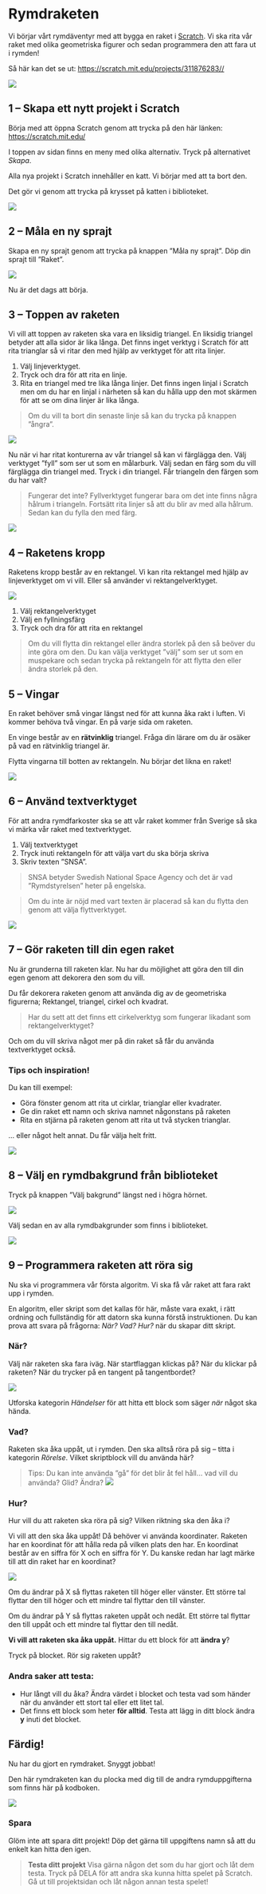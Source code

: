 # Rymdraketen

Vi börjar vårt rymdäventyr med att bygga en raket i [Scratch](http://scratch.mit.edu). Vi ska rita vår raket med olika geometriska figurer och sedan programmera den att fara ut i rymden!

Så här kan det se ut: <a href="https://scratch.mit.edu/projects/311876283/" target="_blank">https://scratch.mit.edu/projects/311876283//</a>

![](./0_0.png)

## 1 – Skapa ett nytt projekt i Scratch

Börja med att öppna Scratch genom att trycka på den här länken: https://scratch.mit.edu/

I toppen av sidan finns en meny med olika alternativ. Tryck på alternativet *Skapa*.

Alla nya projekt i Scratch innehåller en katt. Vi börjar med att ta bort den. 

Det gör vi genom att trycka på krysset på katten i biblioteket.

![](./1_0.png)

## 2 – Måla en ny sprajt

Skapa en ny sprajt genom att trycka på knappen ”Måla ny sprajt”. Döp din sprajt till ”Raket”.

![](./2_0.png)

Nu är det dags att börja. 

## 3 – Toppen av raketen

Vi vill att toppen av raketen ska vara en liksidig triangel. En liksidig triangel betyder att alla sidor är lika långa. Det finns inget verktyg i Scratch för att rita trianglar så vi ritar den med hjälp av verktyget för att rita linjer.

1. Välj linjeverktyget.
2. Tryck och dra för att rita en linje.
3. Rita en triangel med tre lika långa linjer. Det finns ingen linjal i Scratch men om du har en linjal i närheten så kan du hålla upp den mot skärmen för att se om dina linjer är lika långa.

> Om du vill ta bort din senaste linje så kan du trycka på knappen ”ångra”.

![](./3_0.jpeg)

Nu när vi har ritat konturerna av vår triangel så kan vi färglägga den. Välj verktyget ”fyll” som ser ut som en målarburk. Välj sedan en färg som du vill färglägga din triangel med. Tryck i din triangel. Får triangeln den färgen som du har valt?

> Fungerar det inte? Fyllverktyget fungerar bara om det inte finns några hålrum i triangeln. Fortsätt rita linjer så att du blir av med alla hålrum. Sedan kan du fylla den med färg.

![](./3_1.png)

## 4 – Raketens kropp

Raketens kropp består av en rektangel. Vi kan rita rektangel med hjälp av linjeverktyget om vi vill. Eller så använder vi rektangelverktyget.

![](./4_0.png)

1. Välj rektangelverktyget
2. Välj en fyllningsfärg
3. Tryck och dra för att rita en rektangel

> Om du vill flytta din rektangel eller ändra storlek på den så beöver du inte göra om den. Du kan välja verktyget ”välj” som ser ut som en muspekare och sedan trycka på rektangeln för att flytta den eller ändra storlek på den.

## 5 – Vingar

En raket behöver små vingar längst ned för att kunna åka rakt i luften. Vi kommer behöva två vingar. En på varje sida om raketen. 

En vinge består av en **rätvinklig** triangel. Fråga din lärare om du är osäker på vad en rätvinklig triangel är.

Flytta vingarna till botten av rektangeln. Nu börjar det likna en raket!

![](./5_1.png)

## 6 – Använd textverktyget

För att andra rymdfarkoster ska se att vår raket kommer från Sverige så ska vi märka vår raket med textverktyget. 

1. Välj textverktyget
2. Tryck inuti rektangeln för att välja vart du ska börja skriva
3. Skriv texten ”SNSA”.

> SNSA betyder Swedish National Space Agency och det är vad ”Rymdstyrelsen” heter på engelska. 

> Om du inte är nöjd med vart texten är placerad så kan du flytta den genom att välja flyttverktyget.

![](./6_0.png)

## 7 – Gör raketen till din egen raket

Nu är grunderna till raketen klar. Nu har du möjlighet att göra den till din egen genom att dekorera den som du vill. 

Du får dekorera raketen genom att använda dig av de geometriska figurerna; Rektangel, triangel, cirkel och kvadrat. 

> Har du sett att det finns ett cirkelverktyg som fungerar likadant som rektangelverktyget?

Och om du vill skriva något mer på din raket så får du använda textverktyget också.

### Tips och inspiration!

Du kan till exempel:

- Göra fönster genom att rita ut cirklar, trianglar eller kvadrater.
- Ge din raket ett namn och skriva namnet någonstans på raketen
- Rita en stjärna på raketen genom att rita ut två stycken trianglar.

… eller något helt annat. Du får välja helt fritt.

![](./7_0.png)

## 8 – Välj en rymdbakgrund från biblioteket

Tryck på knappen ”Välj bakgrund” längst ned i högra hörnet.

![](./8_0.png)

Välj sedan en av alla rymdbakgrunder som finns i biblioteket.

![](./8_1.png)

## 9 – Programmera raketen att röra sig

Nu ska vi programmera vår första algoritm. Vi ska få vår raket att fara rakt upp i rymden.

En algoritm, eller skript som det kallas för här, måste vara exakt, i rätt ordning och fullständig för att datorn ska kunna förstå instruktionen. Du kan prova att svara på frågorna: *När?* *Vad?* *Hur?* när du skapar ditt skript.

### När?

Välj när raketen ska fara iväg. När startflaggan klickas på? När du klickar på raketen? När du trycker på en tangent på tangentbordet?

![](./9_0.png)

Utforska kategorin *Händelser* för att hitta ett block som säger *när* något ska hända.

### Vad?

Raketen ska åka uppåt, ut i rymden. Den ska alltså röra på sig – titta i kategorin *Rörelse*. Vilket skriptblock vill du använda här?

> Tips: Du kan inte använda ”gå” för det blir åt fel håll... vad vill du använda? Glid? Ändra?
> ![](./9_1.png)

### Hur?

Hur vill du att raketen ska röra på sig? Vilken riktning ska den åka i? 

Vi vill att den ska åka uppåt! Då behöver vi använda koordinater. Raketen har en koordinat för att hålla reda på vilken plats den har. En koordinat består av en siffra för X och en siffra för Y. Du kanske redan har lagt märke till att din raket har en koordinat?

![](./9_2.png)

Om du ändrar på X så flyttas raketen till höger eller vänster. Ett större tal flyttar den till höger och ett mindre tal flyttar den till vänster.

Om du ändrar på Y så flyttas raketen uppåt och nedåt. Ett större tal flyttar den till uppåt och ett mindre tal flyttar den till nedåt.

**Vi vill att raketen ska åka uppåt.** Hittar du ett block för att **ändra y**?

Tryck på blocket. Rör sig raketen uppåt?

### Andra saker att testa:

- Hur långt vill du åka? Ändra värdet i blocket och testa vad som händer när du använder ett stort tal eller ett litet tal.
- Det finns ett block som heter **för alltid**. Testa att lägg in ditt block ändra **y** inuti det blocket.

## Färdig!

Nu har du gjort en rymdraket. Snyggt jobbat!

Den här rymdraketen kan du plocka med dig till de andra rymduppgifterna som finns här på kodboken.

![](./10_0.png)

### Spara

Glöm inte att spara ditt projekt! Döp det gärna till uppgiftens namn så att du enkelt kan hitta den igen.

> **Testa ditt projekt**
> Visa gärna någon det som du har gjort och låt dem testa. Tryck på DELA för att andra ska kunna hitta spelet på Scratch. Gå ut till projektsidan och låt någon annan testa spelet!
